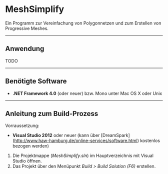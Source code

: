 # MeshSimplify
Ein Programm zur Vereinfachung von Polygonnetzen und zum Erstellen von Progressive Meshes.

----
## Anwendung

TODO

----
## Benötigte Software
* **.NET Framework 4.0** (oder neuer) bzw. Mono unter Mac OS X oder Unix 

----
## Anleitung zum Build-Prozess
Vorraussetzung:
* **Visual Studio 2012** oder neuer (kann über [DreamSpark] (http://www.haw-hamburg.de/online-services/software.html) kostenlos bezogen werden)

1. Die Projektmappe (*MeshSimplify.sln*) im Hauptverzeichnis mit Visual Studio öffnen.
2. Das Projekt über den Menüpunkt *Build > Build Solution (F6)* erstellen.


